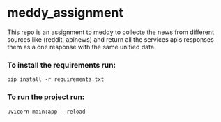 # meddy_assignment

This repo is an assignment to meddy to collecte the news from different sources like (reddit, apinews)
and return all the services apis responses them as a one response with the same unified data.

### To install the requirements run:
`pip install -r requirements.txt`

### To run the project run:
`uvicorn main:app --reload`